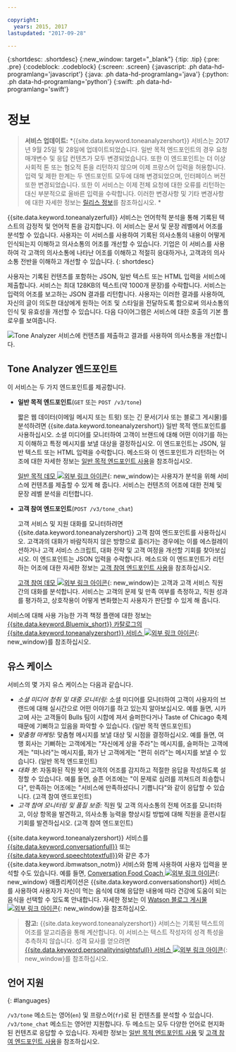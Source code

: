 ```yaml
---

copyright:
  years: 2015, 2017
lastupdated: "2017-09-28"

---
```


{:shortdesc: .shortdesc}
{:new_window: target="_blank"}
{:tip: .tip}
{:pre: .pre}
{:codeblock: .codeblock}
{:screen: .screen}
{:javascript: .ph data-hd-programlang='javascript'}
{:java: .ph data-hd-programlang='java'}
{:python: .ph data-hd-programlang='python'}
{:swift: .ph data-hd-programlang='swift'}

# 정보

> **서비스 업데이트:** *{{site.data.keyword.toneanalyzershort}} 서비스는 2017년 9월 25일 및 28일에 업데이트되었습니다. 일반 목적 엔드포인트의 경우 요청 매개변수 및 응답 컨텐츠가 모두 변경되었습니다. 또한 이 엔드포인트는 더 이상 사회적 톤 또는 혐오적 톤을 리턴하지 않으며 이제 프랑스어 입력을 허용합니다. 입력 및 제한 한계는 두 엔드포인트 모두에 대해 변경되었으며, 인터페이스 버전 또한 변경되었습니다. 또한 이 서비스는 이제 전체 요청에 대한 오류를 리턴하는 대신 부분적으로 올바른 입력을 수락합니다. 이러한 변경사항 및 기타 변경사항에 대한 자세한 정보는 [릴리스 정보](/docs/services/tone-analyzer/release-notes.html)를 참조하십시오. *

{{site.data.keyword.toneanalyzerfull}} 서비스는 언어학적 분석을 통해 기록된 텍스트의 감정적 및 언어적 톤을 감지합니다. 이 서비스는 문서 및 문장 레벨에서 어조를 분석할 수 있습니다. 사용자는 이 서비스를 사용하여 기록된 의사소통의 내용이 어떻게 인식되는지 이해하고 의사소통의 어조를 개선할 수 있습니다. 기업은 이 서비스를 사용하여 각 고객의 의사소통에 나타난 어조를 이해하고 적절히 응대하거나, 고객과의 의사소통 전반을 이해하고 개선할 수 있습니다.
{: shortdesc}

사용자는 기록된 컨텐츠를 포함하는 JSON, 일반 텍스트 또는 HTML 입력을 서비스에 제출합니다. 서비스는 최대 128KB의 텍스트(약 1000개 문장)를 수락합니다. 서비스는 입력의 어조를 보고하는 JSON 결과를 리턴합니다. 사용자는 이러한 결과를 사용하여, 자신의 글이 의도한 대상에게 원하는 어조 및 스타일을 전달하도록 함으로써 의사소통의 인식 및 유효성을 개선할 수 있습니다. 다음 다이어그램은 서비스에 대한 호출의 기본 플로우를 보여줍니다. 

![Tone Analyzer 서비스에 컨텐츠를 제출하고 결과를 사용하여 의사소통을 개선합니다. ](images/tone-analyzer.png)

## Tone Analyzer 엔드포인트

이 서비스는 두 가지 엔드포인트를 제공합니다. 

-   **일반 목적 엔드포인트**(`GET` 또는 `POST /v3/tone`)

    짧은 웹 데이터(이메일 메시지 또는 트윗) 또는 긴 문서(기사 또는 블로그 게시물)를 분석하려면 {{site.data.keyword.toneanalyzershort}} 일반 목적 엔드포인트를 사용하십시오. 소셜 미디어를 모니터하여 고객이 브랜드에 대해 어떤 이야기를 하는지 이해하고 특정 메시지를 보낼 대상을 결정하십시오. 이 엔드포인트는 JSON, 일반 텍스트 또는 HTML 입력을 수락합니다. 메소드와 이 엔드포인트가 리턴하는 어조에 대한 자세한 정보는 [일반 목적 엔드포인트 사용](/docs/services/tone-analyzer/using-tone.html)을 참조하십시오. 

    [일반 목적 데모 ![외부 링크 아이콘](../../icons/launch-glyph.svg "외부 링크 아이콘")](https://tone-analyzer-demo.ng.bluemix.net/){: new_window}는 사용자가 분석을 위해 서비스에 컨텐츠를 제출할 수 있게 해 줍니다. 서비스는 컨텐츠의 어조에 대한 전체 및 문장 레벨 분석을 리턴합니다.
-   **고객 참여 엔드포인트**(`POST /v3/tone_chat`)

    고객 서비스 및 지원 대화를 모니터하려면 {{site.data.keyword.toneanalyzershort}} 고객 참여 엔드포인트를 사용하십시오. 고객과의 대화가 바람직하지 않은 방향으로 흘러가는 경우에는 이를 에스컬레이션하거나 고객 서비스 스크립트, 대화 전략 및 고객 여정을 개선할 기회를 찾아보십시오. 이 엔드포인트는 JSON 입력을 수락합니다. 메소드와 이 엔드포인트가 리턴하는 어조에 대한 자세한 정보는 [고객 참여 엔드포인트 사용](/docs/services/tone-analyzer/using-tone-chat.html)을 참조하십시오. 

    [고객 참여 데모 ![외부 링크 아이콘](../../icons/launch-glyph.svg "외부 링크 아이콘")](http://customer-engagement-analytics.mybluemix.net/){: new_window}는 고객과 고객 서비스 직원 간의 대화를 분석합니다. 서비스는 고객의 문제 및 만족 여부를 측정하고, 직원 성과를 평가하고, 상호작용이 어떻게 변화했는지 사용자가 판단할 수 있게 해 줍니다. 

서비스에 대해 사용 가능한 가격 책정 플랜에 대한 정보는 [{{site.data.keyword.Bluemix_short}} 카탈로그의 {{site.data.keyword.toneanalyzershort}} 서비스 ![외부 링크 아이콘](../../icons/launch-glyph.svg "외부 링크 아이콘")](https://console.ng.bluemix.net/catalog/services/tone-analyzer){: new_window}를 참조하십시오. 

## 유스 케이스

서비스의 몇 가지 유스 케이스는 다음과 같습니다. 

-   *소셜 미디어 청취 및 대중 모니터링:* 소셜 미디어를 모니터하여 고객이 사용자의 브랜드에 대해 실시간으로 어떤 이야기를 하고 있는지 알아보십시오. 예를 들면, 시카고에 사는 고객들이 Bulls 팀이 시합에 져서 슬퍼한다거나 Taste of Chicago 축제 때문에 기뻐하고 있음을 파악할 수 있습니다. (일반 목적 엔드포인트)
-   *맞춤형 마케팅:* 맞춤형 메시지를 보낼 대상 및 시점을 결정하십시오. 예를 들면, 여행 회사는 기뻐하는 고객에게는 "자신에게 상을 주라"는 메시지를, 슬퍼하는 고객에게는 "떠나라"는 메시지를, 화가 난 고객에게는 "편히 쉬라"는 메시지를 보낼 수 있습니다. (일반 목적 엔드포인트)
-   *대화 봇:* 자동화된 직원 봇이 고객의 어조를 감지하고 적절한 응답을 작성하도록 설정할 수 있습니다. 예를 들면, 슬픈 어조에는 "이 문제로 심려를 끼쳐드려 죄송합니다", 만족하는 어조에는 "서비스에 만족하셨다니 기쁩니다"와 같이 응답할 수 있습니다. (고객 참여 엔드포인트)
-   *고객 참여 모니터링 및 품질 보증:* 직원 및 고객 의사소통의 전체 어조를 모니터하고, 이상 항목을 발견하고, 의사소통 능력을 향상시킬 방법에 대해 직원을 훈련시킬 기회를 발견하십시오. (고객 참여 엔드포인트)

{{site.data.keyword.toneanalyzershort}} 서비스를 [{{site.data.keyword.conversationfull}}](https://console.bluemix.net/docs/services/conversation/index.html) 또는 [{{site.data.keyword.speechtotextfull}}](https://console.bluemix.net/docs/services/speech-to-text/index.html)와 같은 추가 {{site.data.keyword.ibmwatson_notm}} 서비스와 함께 사용하여 사용자 입력을 분석할 수도 있습니다. 예를 들면, [Conversation Food Coach ![외부 링크 아이콘](../../icons/launch-glyph.svg "외부 링크 아이콘")](https://food-coach.mybluemix.net/){: new_window} 애플리케이션은 {{site.data.keyword.conversationshort}} 서비스를 사용하여 사용자가 자신이 먹는 음식에 대해 응답한 내용에 따라 건강에 도움이 되는 음식을 선택할 수 있도록 안내합니다. 자세한 정보는 이 [Watson 블로그 게시물 ![외부 링크 아이콘](../../icons/launch-glyph.svg "외부 링크 아이콘")](https://developer.ibm.com/watson/blog/2016/10/17/creating-a-compassionate-conversational-agent-using-watson-tone-analyzer-and-watson-conversation-services/){: new_window}을 참조하십시오. 

> **참고:** {{site.data.keyword.toneanalyzershort}} 서비스는 기록된 텍스트의 어조를 알고리즘을 통해 계산합니다. 이 서비스는 텍스트 작성자의 성격 특성을 추측하지 않습니다. 성격 묘사를 얻으려면 [{{site.data.keyword.personalityinsightsfull}} 서비스 ![외부 링크 아이콘](../../icons/launch-glyph.svg "외부 링크 아이콘")](https://console.bluemix.net/docs/services/personality-insights/index.html){: new_window}를 참조하십시오. 

## 언어 지원
{: #languages}

`/v3/tone` 메소드는 영어(`en`) 및 프랑스어(`fr`)로 된 컨텐츠를 분석할 수 있습니다. `/v3/tone_chat` 메소드는 영어만 지원합니다. 두 메소드는 모두 다양한 언어로 현지화된 컨텐츠로 응답할 수 있습니다. 자세한 정보는 [일반 목적 엔드포인트 사용](/docs/services/tone-analyzer/using-tone.html) 및 [고객 참여 엔드포인트 사용](/docs/services/tone-analyzer/using-tone-chat.html)을 참조하십시오. 
